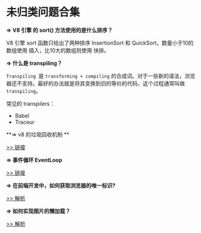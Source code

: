 # 未归类问题合集



**=> V8 引擎 的 sort() 方法使用的是什么排序？**

V8 引擎 sort 函数只给出了两种排序 InsertionSort 和 QuickSort，数量小于10的数组使用 插入，比10大的数组则使用 快排。



**=> 什么是 transpiling？**

`Transpiling `是 `transforming + compiling` 的合成词。对于一些新的语法，浏览器还不支持。最好的办法就是将其变换到旧的等价的代码，这个过程通常叫做 `transpiling`。

常见的 transpilers：

- Babel
- Traceur



**=> v8 的垃圾回收机制 **

[>> 链接](https://yuchengkai.cn/docs/frontend/#v8-%E4%B8%8B%E7%9A%84%E5%9E%83%E5%9C%BE%E5%9B%9E%E6%94%B6%E6%9C%BA%E5%88%B6)



**=> 事件循环 EventLoop**

[>> 链接](https://yuchengkai.cn/docs/frontend/browser.html#event-loop)



**=> 在前端开发中，如何获取浏览器的唯一标识?**

[>> 解析](https://q.shanyue.tech/fe/js/28.html#%E5%9C%A8%E5%89%8D%E7%AB%AF%E5%BC%80%E5%8F%91%E4%B8%AD%EF%BC%8C%E5%A6%82%E4%BD%95%E8%8E%B7%E5%8F%96%E6%B5%8F%E8%A7%88%E5%99%A8%E7%9A%84%E5%94%AF%E4%B8%80%E6%A0%87%E8%AF%86)



**=> 如何实现图片的懒加载？**

[>> 解析](https://q.shanyue.tech/fe/html/1.html)

